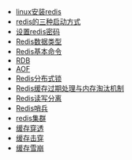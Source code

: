 - <a href="../Redis/linux安装redis.md">linux安装redis</a>
- <a href="../Redis/redis的三种启动方式.md">redis的三种启动方式</a>
- <a href="../Redis/设置redis密码.md">设置redis密码</a>
- <a href="../Redis/Redis数据类型.md">Redis数据类型</a>
- <a href="../Redis/Redis基本命令.md">Redis基本命令</a>
- <a href="../Redis/RDB.md">RDB</a>
- <a href="../Redis/AOF.md">AOF</a>
- <a href="../Redis/Redis分布式锁.md">Redis分布式锁</a>
- <a href="../Redis/Redis缓存过期处理与内存淘汰机制.md">Redis缓存过期处理与内存淘汰机制</a>
- <a href="../Redis/Redis读写分离.md">Redis读写分离</a>
- <a href="../Redis/Redis哨兵.md">Redis哨兵</a>
- <a href="../Redis/redis集群.md">redis集群</a>
- <a href="../Redis/缓存穿透.md">缓存穿透</a>
- <a href="../Redis/缓存击穿.md">缓存击穿</a>
- <a href="../Redis/缓存雪崩.md">缓存雪崩</a>
